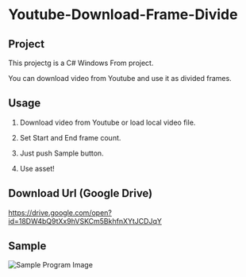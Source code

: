 # Youtube-Download-Frame-Divide

## Project

This projectg is a C# Windows From project.

You can download video from Youtube and use it as divided frames.

## Usage

1. Download video from Youtube or load local video file.

2. Set Start and End frame count.

3. Just push Sample button.

4. Use asset!

## Download Url (Google Drive)

https://drive.google.com/open?id=18DW4bQ9tXx9hVSKCm5BkhfnXYtJCDJqY

## Sample

![Sample Program Image](sample.bmp)
